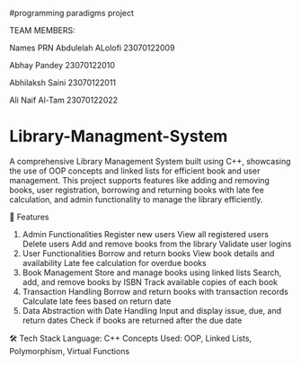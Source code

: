 #programming paradigms project

TEAM MEMBERS:

Names             PRN
Abdulelah ALolofi	23070122009

Abhay Pandey	    23070122010

Abhilaksh Saini	  23070122011

Ali Naif Al-Tam	  23070122022



# Library-Managment-System
A comprehensive Library Management System built using C++, showcasing the use of OOP concepts and linked lists for efficient book and user management. This project supports features like adding and removing books, user registration, borrowing and returning books with late fee calculation, and admin functionality to manage the library efficiently.

🚀 Features
1. Admin Functionalities
Register new users
View all registered users
Delete users
Add and remove books from the library
Validate user logins
2. User Functionalities
Borrow and return books
View book details and availability
Late fee calculation for overdue books
3. Book Management
Store and manage books using linked lists
Search, add, and remove books by ISBN
Track available copies of each book
4. Transaction Handling
Borrow and return books with transaction records
Calculate late fees based on return date
5. Data Abstraction with Date Handling
Input and display issue, due, and return dates
Check if books are returned after the due date


🛠️ Tech Stack
Language: C++
Concepts Used: OOP, Linked Lists, Polymorphism, Virtual Functions
